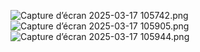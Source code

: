 ![Capture d’écran 2025-03-17 105742.png](../../../Pictures/Screenshots/Capture%20d%E2%80%99%C3%A9cran%202025-03-17%20105742.png)
![Capture d’écran 2025-03-17 105905.png](../../../Pictures/Screenshots/Capture%20d%E2%80%99%C3%A9cran%202025-03-17%20105905.png)
![Capture d’écran 2025-03-17 105944.png](../../../Pictures/Screenshots/Capture%20d%E2%80%99%C3%A9cran%202025-03-17%20105944.png)